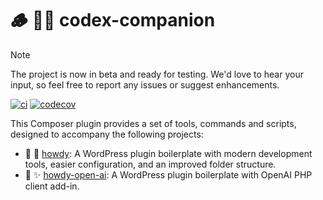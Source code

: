 # 🪵 👨‍🏭 codex-companion

> [!NOTE]
> The project is now in beta and ready for testing. We'd love to hear your input, so feel free to report any issues or suggest enhancements.

[![ci](https://github.com/syntatis/codex-companion/actions/workflows/ci.yml/badge.svg)](https://github.com/syntatis/codex-companion/actions/workflows/ci.yml) [![codecov](https://codecov.io/gh/syntatis/codex-companion/graph/badge.svg?token=VYW2MHLXYV)](https://codecov.io/gh/syntatis/codex-companion)

This Composer plugin provides a set of tools, commands and scripts, designed to accompany the following projects:

- 🧪 👋 [howdy](https://github.com/syntatis/howdy): A WordPress plugin boilerplate with modern development tools, easier configuration, and an improved folder structure.
- 🧪 ✨ [howdy-open-ai](https://github.com/syntatis/howdy-open-ai): A WordPress plugin boilerplate with OpenAI PHP client add-in.
